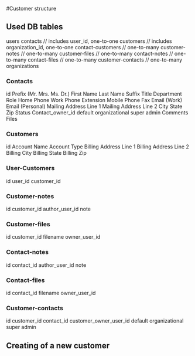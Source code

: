 #Customer structure

## Used DB tables
users
contacts // includes user_id, one-to-one
customers // includes organization_id, one-to-one
contact-customers // one-to-many 
customer-notes // one-to-many 
customer-files // one-to-many 
contact-notes // one-to-many 
contact-files // one-to-many 
customer-contacts // one-to-many
organizations

### Contacts
id
Prefix (Mr. Mrs. Ms. Dr.)
First Name
Last Name
Suffix
Title
Department
Role
Home Phone
Work Phone
Extension
Mobile Phone
Fax
Email (Work)
Email (Personal)
Mailing Address Line 1
Mailing Address Line 2
City
State
Zip
Status
Contact_owner_id default organizational super admin
Comments
Files

### Customers
id
Account Name
Account Type
Billing Address Line 1
Billing Address Line 2
Billing City
Billing State
Billing Zip

### User-Customers
id
user_id
customer_id

### Customer-notes
id
customer_id
author_user_id
note

### Customer-files
id
customer_id
filename
owner_user_id

### Contact-notes
id
contact_id
author_user_id
note

### Contact-files
id
contact_id
filename
owner_user_id

### Customer-contacts
id
customer_id
contact_id
customer_owner_user_id default organizational super admin






## Creating of a new customer


